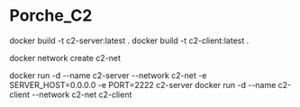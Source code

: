 # Porche_C2
    

docker build -t c2-server:latest .
docker build -t c2-client:latest .

docker network create c2-net

docker run -d --name c2-server --network c2-net -e SERVER_HOST=0.0.0.0 -e PORT=2222 c2-server
docker run -d --name c2-client --network c2-net c2-client